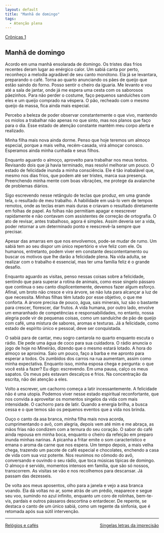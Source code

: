```yaml
---
layout: default
title: "Manhã de domingo"
tags:
  - Atenção plena
--- 
```




[Crônicas 1](./)

## Manhã de domingo

Acordo em uma manhã ensolarada de domingo. Os tristes dias frios recentes deram lugar ao enérgico calor. Um sabiá canta por perto, reconheço a melodia agradável de seu canto monótono. Ela já se levantara, preparando o café. Torna ao quarto anunciando os pães de queijo que estão saindo do forno. Posso sentir o cheiro da iguaria. Me levanto e vou até a sala de jantar, onde já me espera uma cesta com os saborosos pãezinhos. Para não perder o costume, faço pequenos sanduíches com eles e um queijo comprado na véspera. O pão, recheado com o mesmo queijo da massa, fica ainda mais especial.

Percebo a beleza de poder observar constantemente o que vivo, mantendo os miolos a trabalhar não apenas no que sinto, mas nos planos que faço para o dia. Esse estado de atenção constante mantém meu corpo alerta e realizado.

Minha filha mais nova ainda dorme. Penso que hoje teremos um almoço especial, porque a mais velha, recém-casada, virá almoçar conosco. Esperamos ainda minha cunhada e seus filhos.

Enquanto aguardo o almoço, aproveito para trabalhar nos meus textos. Revisando dois que já havia terminado, mas resolvi melhorar um pouco. O estado de felicidade inunda a minha consciência. Ele é tão inabalável que, mesmo nos dias frios, que podem até ser tristes, marca sua presença. Preenchendo minha mente com boas vibrações, me protege da avalanche de problemas diários.

Sigo escrevendo nesse retângulo de teclas que produz, em uma grande tela, o resultado de meu trabalho. A habilidade em usá-lo vem de tempos remotos, onde as teclas eram mais duras e criavam o resultado diretamente em folhas de papel. As folhas não permitiam apagar e reescrever rapidamente e não contavam com assistentes de correção de ortografia. O ato de revisar, antes trabalhoso, agora é simples. Assim deveria ser a vida, poder retornar a um determinado ponto e reescrevê-la sempre que precisar.

Apesar das amarras em que nos envolvemos, pode-se mudar de rumo. Um sabiá tem ao seu dispor um único repertório e vive feliz com ele. Os humanos, entretanto, podem viver em constante descontentamento ou buscar os motivos que lhe darão a felicidade plena. Na vida adulta, se realizar com o trabalho é essencial, mas ter uma família feliz é o grande desafio.

Enquanto aguardo as visitas, penso nessas coisas sobre a felicidade, sentindo que para superar a rotina de animais, como esse singelo pássaro que continua o seu canto displicentemente, devemos fazer algum esforço. Afinal, um broto não cresce e vira árvore, se não luta para alcançar a luz de que necessita. Minhas filhas têm lutado por esse objetivo, o que me conforta. A árvore precisa de pouco, água, sais minerais, luz são o bastante para crescer, florescer, dar frutos. A vida humana, por outro lado, envolve um emaranhado de competências e responsabilidades, no entanto, nossa alegria pode vir de pequenas coisas, como um sanduíche de pão de queijo com café, uma mistura de sabores, aromas e texturas. Já a felicidade, como estado de espírito único e pessoal, deve ser conquistada.

O sabiá para de cantar, meu sogro cantarola no quarto enquanto escuta o rádio. Ele pede uma água de coco para sua cuidadora. O rádio anuncia o jogo de hoje no Mineirão, dizendo que o mesmo estará lotado. A hora do almoço se aproxima. Saio um pouco, faço a barba e me apronto para esperar a todos. Os zumbidos dos carros na rua aumentam, assim como minha expectativa. Enquanto isso, minha esposa chega e pergunta: o que você está a fazer? Eu digo: escrevendo. Em uma pausa, calço os meus sapatos. Os meus pés estavam descalços e frios. Na concentração da escrita, não dei atenção a eles.

Volto a escrever, um cachorro começa a latir incessantemente. A felicidade não é uma utopia. Podemos viver nesse estado espiritual reconfortante, que nos convida a aproveitar os momentos singelos da vida com mais intensidade. O cachorro para de latir. Quando a energia brilha, a busca cessa e o que temos são os pequenos eventos que a vida nos brinda.

Ouço o canto da asa branca, minha filha mais nova acorda, cumprimentando o avô, com alegria, depois vem até mim e me abraça, as mãos frias não condizem com a ternura do seu coração. O sabor do café ainda repousa em minha boca, enquanto o cheiro da refeição em preparo inunda minhas narinas. A picanha a fritar emite o som característico e emana o aroma da carne que nos espera. Um tempo depois, a mais velha chega, trazendo um pacote de café especial e chocolates, enchendo a casa de vida com sua voz potente. Nos reunimos no cômodo do avô, conversando e ouvindo o seu rádio, que toca músicas típicas de domingo. O almoço é servido, momentos intensos em família, que são só nossos, transcorrem. As visitas se vão e nos recolhemos para descansar. Já passam das dezesseis.

De volta aos meus aposentos, olho para a janela e vejo a asa branca voando. Ela dá voltas no ar, some atrás de um prédio, reaparece e segue seu voo, sumindo no azul infinito, enquanto um coro de rolinhas, bem-te-vis, pardais e outros pássaros descortina o entardecer. De repente, se destaca o canto de um único sabiá, como um regente da sinfonia, que é retomada após sua sútil intervenção.

---

<div style="display: flex; justify-content: space-between;">
  <a href="./relogios-e-cafes.html">Relógios e cafés</a>
  <a href="./singelas-letras-da-imprecisao.html">Singelas letras da imprecisão</a>
</div>

